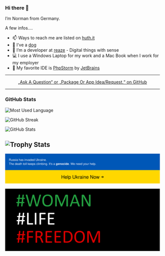 ### Hi there 👋

I’m Norman from Germany.

A few infos....

* 📫 Ways to reach me are listed on [huth.it](https://huth.it/)
* 🐶 I’ve a [dog](https://www.instagram.com/p/CDCauMmJD3P/)
* 🏢 I’m a developer at [reaze](https://www.reaze.com/) - Digital things with sense
* 💻 I use a Windows Laptop for my work and a Mac Book when I work for my employer
* 🧬 My favorite IDE is [PhpStorm](https://www.jetbrains.com/de-de/phpstorm/) by [JetBrains](https://www.jetbrains.com/)



---

<p align="center">
<a href="https://github.com/Muetze42/Muetze42/issues/new/choose" target="_blank">„Ask A Question“ or „Package Or App Idea/Request.“ on GitHub</a>
</p>

<!--

---

### Tech-Stack (Alphabetic / Excerpt)

<div style="display: flex; flex-wrap: wrap; justify-content: space-evenly;">

<img src="https://raw.githubusercontent.com/Muetze42/badges/main/assets/apache.svg?h=c90a786741a484307cdb65e85fac5810" alt="Apache" title="Apache" style="width: 210px; height: 30px; margin-right: 0.5rem; margin-bottom: 0.5rem; border-radius: 0.25rem">
<img src="https://raw.githubusercontent.com/Muetze42/badges/main/assets/bootstrap.svg?h=d6f1545e1896539d70c2268c33d1150e" alt="Bootstrap" title="Bootstrap" style="width: 210px; height: 30px; margin-right: 0.5rem; margin-bottom: 0.5rem; border-radius: 0.25rem">
<img src="https://raw.githubusercontent.com/Muetze42/badges/main/assets/chartdotjs.svg?h=807827fb9f6b0e281971ad2ec6cf2ba5" alt="Chart.js" title="Chart.js" style="width: 210px; height: 30px; margin-right: 0.5rem; margin-bottom: 0.5rem; border-radius: 0.25rem">
<img src="https://raw.githubusercontent.com/Muetze42/badges/main/assets/css3.svg?h=ee05015fc188aa93e3462a0d8b04ce1b" alt="CSS3" title="CSS3" style="width: 210px; height: 30px; margin-right: 0.5rem; margin-bottom: 0.5rem; border-radius: 0.25rem">
<img src="https://raw.githubusercontent.com/Muetze42/badges/main/assets/docker.svg?h=a4a1bfa6dd977bd08434783a25fd32ae" alt="Docker" title="Docker" style="width: 210px; height: 30px; margin-right: 0.5rem; margin-bottom: 0.5rem; border-radius: 0.25rem">
<img src="https://raw.githubusercontent.com/Muetze42/badges/main/assets/electron.svg?h=e0c6de34885b46039857e7161c9ca3f0" alt="Electron" title="Electron" style="width: 210px; height: 30px; margin-right: 0.5rem; margin-bottom: 0.5rem; border-radius: 0.25rem">
<img src="https://raw.githubusercontent.com/Muetze42/badges/main/assets/extjs.svg?h=c25240100d3a696fb85b359d4ed8ea38" alt="Ext JS" title="Ext JS" style="width: 210px; height: 30px; margin-right: 0.5rem; margin-bottom: 0.5rem; border-radius: 0.25rem">
<img src="https://raw.githubusercontent.com/Muetze42/badges/main/assets/fontawesome.svg?h=db85099a7331b3c5fc91196ab4f6eae4" alt="FontAwesome" title="FontAwesome" style="width: 210px; height: 30px; margin-right: 0.5rem; margin-bottom: 0.5rem; border-radius: 0.25rem">
<img src="https://raw.githubusercontent.com/Muetze42/badges/main/assets/gulp.svg?h=e0af967e08fe59053efa42283c5d4760" alt="Gulp" title="Gulp" style="width: 210px; height: 30px; margin-right: 0.5rem; margin-bottom: 0.5rem; border-radius: 0.25rem">
<img src="https://raw.githubusercontent.com/Muetze42/badges/main/assets/html5.svg?h=6e930d7146e2d10db4ff626c9fc2214e" alt="HTML5" title="HTML5" style="width: 210px; height: 30px; margin-right: 0.5rem; margin-bottom: 0.5rem; border-radius: 0.25rem">
<img src="https://raw.githubusercontent.com/Muetze42/badges/main/assets/javascript.svg?h=94fcf1e99a328ea59ba466997618dbd1" alt="JavaScript" title="JavaScript" style="width: 210px; height: 30px; margin-right: 0.5rem; margin-bottom: 0.5rem; border-radius: 0.25rem">
<img src="https://raw.githubusercontent.com/Muetze42/badges/main/assets/jquery.svg?h=b145e2ab0beec5f2cb10d16d6b81b5b0" alt="jQuery" title="jQuery" style="width: 210px; height: 30px; margin-right: 0.5rem; margin-bottom: 0.5rem; border-radius: 0.25rem">
<img src="https://raw.githubusercontent.com/Muetze42/badges/main/assets/json.svg?h=702e17d05f660a898ccdea5067e08ada" alt="JSON" title="JSON" style="width: 210px; height: 30px; margin-right: 0.5rem; margin-bottom: 0.5rem; border-radius: 0.25rem">
<img src="https://raw.githubusercontent.com/Muetze42/badges/main/assets/laravel.svg?h=e88da24ec4378cc27c2fb65e0ba2b1bf" alt="Laravel" title="Laravel" style="width: 210px; height: 30px; margin-right: 0.5rem; margin-bottom: 0.5rem; border-radius: 0.25rem">
<img src="https://raw.githubusercontent.com/Muetze42/badges/main/assets/less.svg?h=8e4bbff800433f7ce1314c5940ecf543" alt="Less" title="Less" style="width: 210px; height: 30px; margin-right: 0.5rem; margin-bottom: 0.5rem; border-radius: 0.25rem">
<img src="https://raw.githubusercontent.com/Muetze42/badges/main/assets/livewire.svg?h=385870aa9afa76a544d6e240842ec91d" alt="Livewire" title="Livewire" style="width: 210px; height: 30px; margin-right: 0.5rem; margin-bottom: 0.5rem; border-radius: 0.25rem">
<img src="https://raw.githubusercontent.com/Muetze42/badges/main/assets/mariadb.svg?h=26bca63ff38fad545430415ef966de99" alt="MariaDB" title="MariaDB" style="width: 210px; height: 30px; margin-right: 0.5rem; margin-bottom: 0.5rem; border-radius: 0.25rem">
<img src="https://raw.githubusercontent.com/Muetze42/badges/main/assets/mysql.svg?h=b1d0f6ab8a2798764d5a3d7fd82673d4" alt="MySQL" title="MySQL" style="width: 210px; height: 30px; margin-right: 0.5rem; margin-bottom: 0.5rem; border-radius: 0.25rem">
<img src="https://raw.githubusercontent.com/Muetze42/badges/main/assets/nginx.svg?h=acc8a960f7742fb7ee0599f6156ab9e9" alt="nginx" title="nginx" style="width: 210px; height: 30px; margin-right: 0.5rem; margin-bottom: 0.5rem; border-radius: 0.25rem">
<img src="https://raw.githubusercontent.com/Muetze42/badges/main/assets/nodedotjs.svg?h=748fb8b7033b66711d28ad596e29ab8c" alt="Node.js" title="Node.js" style="width: 210px; height: 30px; margin-right: 0.5rem; margin-bottom: 0.5rem; border-radius: 0.25rem">
<img src="https://raw.githubusercontent.com/Muetze42/badges/main/assets/npm.svg?h=16ee4bb0684ecc21d0d5b8e9aa5e9324" alt="NPM" title="NPM" style="width: 210px; height: 30px; margin-right: 0.5rem; margin-bottom: 0.5rem; border-radius: 0.25rem">
<img src="https://raw.githubusercontent.com/Muetze42/badges/main/assets/php.svg?h=9608d27024bb757a51aff280d5d2317b" alt="PHP" title="PHP" style="width: 210px; height: 30px; margin-right: 0.5rem; margin-bottom: 0.5rem; border-radius: 0.25rem">
<img src="https://raw.githubusercontent.com/Muetze42/badges/main/assets/pimcore.svg?h=42765a37c8079983354c623c512fe369" alt="Pimcore" title="Pimcore" style="width: 210px; height: 30px; margin-right: 0.5rem; margin-bottom: 0.5rem; border-radius: 0.25rem">
<img src="https://raw.githubusercontent.com/Muetze42/badges/main/assets/python.svg?h=1e4dd33c25f58219a29d43b8720be502" alt="Python" title="Python" style="width: 210px; height: 30px; margin-right: 0.5rem; margin-bottom: 0.5rem; border-radius: 0.25rem">
<img src="https://raw.githubusercontent.com/Muetze42/badges/main/assets/redis.svg?h=ce6b73a44ef1f1df14be0d0dc617b680" alt="Redis" title="Redis" style="width: 210px; height: 30px; margin-right: 0.5rem; margin-bottom: 0.5rem; border-radius: 0.25rem">
<img src="https://raw.githubusercontent.com/Muetze42/badges/main/assets/sass.svg?h=0d5d2fb6fa57f542d8595630d0b5dfb5" alt="SASS" title="SASS" style="width: 210px; height: 30px; margin-right: 0.5rem; margin-bottom: 0.5rem; border-radius: 0.25rem">
<img src="https://raw.githubusercontent.com/Muetze42/badges/main/assets/sqlite.svg?h=ebe2f31b2b206d231380df51d2503033" alt="SQLite" title="SQLite" style="width: 210px; height: 30px; margin-right: 0.5rem; margin-bottom: 0.5rem; border-radius: 0.25rem">
<img src="https://raw.githubusercontent.com/Muetze42/badges/main/assets/symfony.svg?h=0c03c9cb9694ecd505082c4974a7522d" alt="Symfony" title="Symfony" style="width: 210px; height: 30px; margin-right: 0.5rem; margin-bottom: 0.5rem; border-radius: 0.25rem">
<img src="https://raw.githubusercontent.com/Muetze42/badges/main/assets/tailwindcss.svg?h=402af7cda14e282cea24bde69d628c4a" alt="Tailwind CSS" title="Tailwind CSS" style="width: 210px; height: 30px; margin-right: 0.5rem; margin-bottom: 0.5rem; border-radius: 0.25rem">
<img src="https://raw.githubusercontent.com/Muetze42/badges/main/assets/vite.svg?h=2fb698771c7b4dd06aef3f549a624a5b" alt="Vite" title="Vite" style="width: 210px; height: 30px; margin-right: 0.5rem; margin-bottom: 0.5rem; border-radius: 0.25rem">
<img src="https://raw.githubusercontent.com/Muetze42/badges/main/assets/vuedotjs.svg?h=2601f3405e08be8db7eb226f5a25d5ad" alt="Vue.js" title="Vue.js" style="width: 210px; height: 30px; margin-right: 0.5rem; margin-bottom: 0.5rem; border-radius: 0.25rem">
<img src="https://raw.githubusercontent.com/Muetze42/badges/main/assets/webpack.svg?h=796f6b55f24da0f03d1e1e53ebf91cee" alt="Webpack" title="Webpack" style="width: 210px; height: 30px; margin-right: 0.5rem; margin-bottom: 0.5rem; border-radius: 0.25rem">
<img src="https://raw.githubusercontent.com/Muetze42/badges/main/assets/wordpress.svg?h=af15c91d44ea3c143f059a07209e460e" alt="WordPress" title="WordPress" style="width: 210px; height: 30px; margin-right: 0.5rem; margin-bottom: 0.5rem; border-radius: 0.25rem">
</div>

-->

---

### GitHub Stats

![Most Used Language](https://github-readme-stats.vercel.app/api/top-langs/?username=Muetze42&bg_color=0f172a&title_color=f1f5f9&text_color=ec4899&layout=compact)

![GitHub Streak](https://github-readme-streak-stats.herokuapp.com?user=Muetze42&theme=radical&background=0F172A&currStreakNum=EC4899&fire=EC4899&currStreakLabel=EC4899&sideLabels=EC4899)

![GitHub Stats](https://github-readme-stats.vercel.app/api?username=Muetze42&bg_color=0f172a&title_color=f1f5f9&text_color=ec4899)

![Trophy Stats](https://github-profile-trophy.vercel.app/?username=Muetze42)
---

[![Stand With Ukraine](https://raw.githubusercontent.com/vshymanskyy/StandWithUkraine/main/banner2-direct.svg)](https://vshymanskyy.github.io/StandWithUkraine/)

[![Woman. Life. Freedom.](https://raw.githubusercontent.com/Muetze42/Muetze42/2033b219c6cce0cb656c34da5246434c27919bcd/files/iran-banner-big.svg)](https://linktr.ee/CurrentPetitionsFreeIran)
